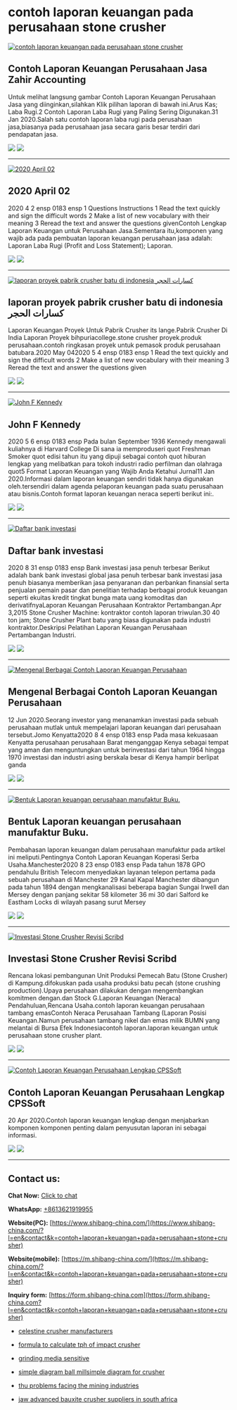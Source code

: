 # contoh laporan keuangan pada perusahaan stone crusher

<a href="https://swt.shibang-china.com/?l=en&img&k=contoh+laporan+keuangan+pada+perusahaan+stone+crusher" target="_blank">![contoh laporan keuangan pada perusahaan stone crusher](http://static.shibang-china.com/all-800x300/443.jpg)</a>

## Contoh Laporan Keuangan Perusahaan Jasa Zahir Accounting
Untuk melihat langsung gambar Contoh Laporan Keuangan Perusahaan Jasa yang diinginkan,silahkan Klik pilihan laporan di bawah ini.Arus Kas; Laba Rugi.2 Contoh Laporan Laba Rugi yang Paling Sering Digunakan.31 Jan 2020.Salah satu contoh laporan laba rugi pada perusahaan jasa,biasanya pada perusahaan jasa secara garis besar terdiri dari pendapatan jasa.


<a href="https://whatsapp.shibangsoft.com/WhatsApp.php" target="_blank" title="WhatsApp">![](http://static.shibang-china.com/icon/whatsapp.png)</a> <a href="https://swt.shibang-china.com/?l=en&icon&k=contoh+laporan+keuangan+pada+perusahaan+stone+crusher" target="_blank">![](http://static.shibang-china.com/icon/chat-en.png)</a>

---

<a href="https://swt.shibang-china.com/?l=en&img&k=contoh+laporan+keuangan+pada+perusahaan+stone+crusher" target="_blank">![2020 April 02](http://static.shibang-china.com/all-800x300/830.jpg)</a>

## 2020 April 02
2020 4 2 ensp 0183 ensp 1 Questions Instructions 1 Read the text quickly and sign the difficult words 2 Make a list of new vocabulary with their meaning 3 Reread the text and answer the questions givenContoh Lengkap Laporan Keuangan untuk Perusahaan Jasa.Sementara itu,komponen yang wajib ada pada pembuatan laporan keuangan perusahaan jasa adalah: Laporan Laba Rugi (Profit and Loss Statement); Laporan.


<a href="https://whatsapp.shibangsoft.com/WhatsApp.php" target="_blank" title="WhatsApp">![](http://static.shibang-china.com/icon/whatsapp.png)</a> <a href="https://swt.shibang-china.com/?l=en&icon&k=contoh+laporan+keuangan+pada+perusahaan+stone+crusher" target="_blank">![](http://static.shibang-china.com/icon/chat-en.png)</a>

---

<a href="https://swt.shibang-china.com/?l=en&img&k=contoh+laporan+keuangan+pada+perusahaan+stone+crusher" target="_blank">![laporan proyek pabrik crusher batu di indonesia كسارات الحجر](http://static.shibang-china.com/all-800x300/537.jpg)</a>

## laporan proyek pabrik crusher batu di indonesia كسارات الحجر
Laporan Keuangan Proyek Untuk Pabrik Crusher its lange.Pabrik Crusher Di India Laporan Proyek bihpuriacollege.stone crusher proyek.produk perusahaan.contoh ringkasan proyek untuk pemasok produk perusahaan batubara.2020 May 042020 5 4 ensp 0183 ensp 1 Read the text quickly and sign the difficult words 2 Make a list of new vocabulary with their meaning 3 Reread the text and answer the questions given


<a href="https://whatsapp.shibangsoft.com/WhatsApp.php" target="_blank" title="WhatsApp">![](http://static.shibang-china.com/icon/whatsapp.png)</a> <a href="https://swt.shibang-china.com/?l=en&icon&k=contoh+laporan+keuangan+pada+perusahaan+stone+crusher" target="_blank">![](http://static.shibang-china.com/icon/chat-en.png)</a>

---

<a href="https://swt.shibang-china.com/?l=en&img&k=contoh+laporan+keuangan+pada+perusahaan+stone+crusher" target="_blank">![John F Kennedy](http://static.shibang-china.com/all-800x300/928.jpg)</a>

## John F Kennedy
2020 5 6 ensp 0183 ensp Pada bulan September 1936 Kennedy mengawali kuliahnya di Harvard College Di sana ia memproduseri quot Freshman Smoker quot edisi tahun itu yang dipuji sebagai contoh quot hiburan lengkap yang melibatkan para tokoh industri radio perfilman dan olahraga quot5 Format Laporan Keuangan yang Wajib Anda Ketahui Jurnal11 Jan 2020.Informasi dalam laporan keuangan sendiri tidak hanya digunakan oleh.tersendiri dalam agenda pelaporan keuangan pada suatu perusahaan atau bisnis.Contoh format laporan keuangan neraca seperti berikut ini:.


<a href="https://whatsapp.shibangsoft.com/WhatsApp.php" target="_blank" title="WhatsApp">![](http://static.shibang-china.com/icon/whatsapp.png)</a> <a href="https://swt.shibang-china.com/?l=en&icon&k=contoh+laporan+keuangan+pada+perusahaan+stone+crusher" target="_blank">![](http://static.shibang-china.com/icon/chat-en.png)</a>

---

<a href="https://swt.shibang-china.com/?l=en&img&k=contoh+laporan+keuangan+pada+perusahaan+stone+crusher" target="_blank">![Daftar bank investasi](http://static.shibang-china.com/all-800x300/1000.jpg)</a>

## Daftar bank investasi
2020 8 31 ensp 0183 ensp Bank investasi jasa penuh terbesar Berikut adalah bank bank investasi global jasa penuh terbesar bank investasi jasa penuh biasanya memberikan jasa penyaranan dan perbankan finansial serta penjualan pemain pasar dan penelitian terhadap berbagai produk keuangan seperti ekuitas kredit tingkat bunga mata uang komoditas dan derivatifnyaLaporan Keuangan Perusahaan Kontraktor Pertambangan.Apr 3,2015 Stone Crusher Machine: kontraktor contoh laporan triwulan.30 40 ton jam; Stone Crusher Plant batu yang biasa digunakan pada industri kontraktor.Deskripsi Pelatihan Laporan Keuangan Perusahaan Pertambangan Industri.


<a href="https://whatsapp.shibangsoft.com/WhatsApp.php" target="_blank" title="WhatsApp">![](http://static.shibang-china.com/icon/whatsapp.png)</a> <a href="https://swt.shibang-china.com/?l=en&icon&k=contoh+laporan+keuangan+pada+perusahaan+stone+crusher" target="_blank">![](http://static.shibang-china.com/icon/chat-en.png)</a>

---

<a href="https://swt.shibang-china.com/?l=en&img&k=contoh+laporan+keuangan+pada+perusahaan+stone+crusher" target="_blank">![Mengenal Berbagai Contoh Laporan Keuangan Perusahaan](http://static.shibang-china.com/all-800x300/1149.jpg)</a>

## Mengenal Berbagai Contoh Laporan Keuangan Perusahaan
12 Jun 2020.Seorang investor yang menanamkan investasi pada sebuah perusahaan mutlak untuk mempelajari laporan keuangan dari perusahaan tersebut.Jomo Kenyatta2020 8 4 ensp 0183 ensp Pada masa kekuasaan Kenyatta perusahaan perusahaan Barat menganggap Kenya sebagai tempat yang aman dan menguntungkan untuk berinvestasi dari tahun 1964 hingga 1970 investasi dan industri asing berskala besar di Kenya hampir berlipat ganda


<a href="https://whatsapp.shibangsoft.com/WhatsApp.php" target="_blank" title="WhatsApp">![](http://static.shibang-china.com/icon/whatsapp.png)</a> <a href="https://swt.shibang-china.com/?l=en&icon&k=contoh+laporan+keuangan+pada+perusahaan+stone+crusher" target="_blank">![](http://static.shibang-china.com/icon/chat-en.png)</a>

---

<a href="https://swt.shibang-china.com/?l=en&img&k=contoh+laporan+keuangan+pada+perusahaan+stone+crusher" target="_blank">![Bentuk Laporan keuangan perusahaan manufaktur Buku.](http://static.shibang-china.com/all-800x300/1504.jpg)</a>

## Bentuk Laporan keuangan perusahaan manufaktur Buku.
Pembahasan laporan keuangan dalam perusahaan manufaktur pada artikel ini meliputi.Pentingnya Contoh Laporan Keuangan Koperasi Serba Usaha.Manchester2020 8 23 ensp 0183 ensp Pada tahun 1878 GPO pendahulu British Telecom menyediakan layanan telepon pertama pada sebuah perusahaan di Manchester 29 Kanal Kapal Manchester dibangun pada tahun 1894 dengan mengkanalisasi beberapa bagian Sungai Irwell dan Mersey dengan panjang sekitar 58 kilometer 36 mi 30 dari Salford ke Eastham Locks di wilayah pasang surut Mersey


<a href="https://whatsapp.shibangsoft.com/WhatsApp.php" target="_blank" title="WhatsApp">![](http://static.shibang-china.com/icon/whatsapp.png)</a> <a href="https://swt.shibang-china.com/?l=en&icon&k=contoh+laporan+keuangan+pada+perusahaan+stone+crusher" target="_blank">![](http://static.shibang-china.com/icon/chat-en.png)</a>

---

<a href="https://swt.shibang-china.com/?l=en&img&k=contoh+laporan+keuangan+pada+perusahaan+stone+crusher" target="_blank">![Investasi Stone Crusher Revisi Scribd](http://static.shibang-china.com/all-800x300/1171.jpg)</a>

## Investasi Stone Crusher Revisi Scribd
Rencana lokasi pembangunan Unit Produksi Pemecah Batu (Stone Crusher) di Kampung.difokuskan pada usaha produksi batu pecah (stone crushing production).Upaya perusahaan dilakukan dengan mengembangkan komitmen dengan.dan Stock G.Laporan Keuangan (Neraca) Pendahuluan,Rencana Usaha.contoh laporan keuangan perusahaan tambang emasContoh Neraca Perusahaan Tambang (Laporan Posisi Keuangan.Namun perusahaan tambang nikel dan emas milik BUMN yang melantai di Bursa Efek Indonesiacontoh laporan.laporan keuangan untuk perusahaan stone crusher plant.


<a href="https://whatsapp.shibangsoft.com/WhatsApp.php" target="_blank" title="WhatsApp">![](http://static.shibang-china.com/icon/whatsapp.png)</a> <a href="https://swt.shibang-china.com/?l=en&icon&k=contoh+laporan+keuangan+pada+perusahaan+stone+crusher" target="_blank">![](http://static.shibang-china.com/icon/chat-en.png)</a>

---

<a href="https://swt.shibang-china.com/?l=en&img&k=contoh+laporan+keuangan+pada+perusahaan+stone+crusher" target="_blank">![Contoh Laporan Keuangan Perusahaan Lengkap CPSSoft](http://static.shibang-china.com/all-800x300/1178.jpg)</a>

## Contoh Laporan Keuangan Perusahaan Lengkap CPSSoft
20 Apr 2020.Contoh laporan keuangan lengkap dengan menjabarkan komponen komponen penting dalam penyusutan laporan ini sebagai informasi.

<a href="https://whatsapp.shibangsoft.com/WhatsApp.php" target="_blank" title="WhatsApp">![](http://static.shibang-china.com/icon/whatsapp.png)</a> <a href="https://swt.shibang-china.com/?l=en&icon&k=contoh+laporan+keuangan+pada+perusahaan+stone+crusher" target="_blank">![](http://static.shibang-china.com/icon/chat-en.png)</a>

---
## Contact us:

**Chat Now:** [Click to chat](https://swt.shibang-china.com?l=en&contact&k=contoh+laporan+keuangan+pada+perusahaan+stone+crusher)

**WhatsApp:**  [+8613621919955](https://whatsapp.shibangsoft.com/WhatsApp.php)

**Website(PC):** [https://www.shibang-china.com/](https://www.shibang-china.com/?l=en&contact&k=contoh+laporan+keuangan+pada+perusahaan+stone+crusher)

**Website(mobile):** [https://m.shibang-china.com/](https://m.shibang-china.com/?l=en&contact&k=contoh+laporan+keuangan+pada+perusahaan+stone+crusher)

**Inquiry form:** [https://form.shibang-china.com](https://form.shibang-china.com?l=en&contact&k=contoh+laporan+keuangan+pada+perusahaan+stone+crusher)

* [celestine crusher manufacturers](../166/celestine%20crusher%20manufacturers.md)

* [formula to calculate tph of impact crusher](../169/formula%20to%20calculate%20tph%20of%20impact%20crusher.md)

* [grinding media sensitive](../163/grinding%20media%20sensitive.md)

* [simple diagram ball millsimple diagram for crusher](../162/simple%20diagram%20ball%20millsimple%20diagram%20for%20crusher.md)

* [thu problems facing the mining industries](../161/thu%20problems%20facing%20the%20mining%20industries.md)

* [jaw advanced bauxite crusher suppliers in south africa](../170/jaw%20advanced%20bauxite%20crusher%20suppliers%20in%20south%20africa.md)